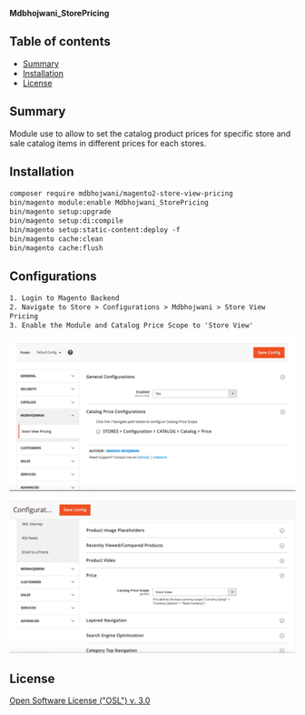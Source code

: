 <strong>Mdbhojwani_StorePricing</strong> 

## Table of contents

- [Summary](#summary)
- [Installation](#installation)
- [License](#license)

## Summary

Module use to allow to set the catalog product prices for specific store and sale catalog items in different prices for each stores.

## Installation

```
composer require mdbhojwani/magento2-store-view-pricing
bin/magento module:enable Mdbhojwani_StorePricing
bin/magento setup:upgrade
bin/magento setup:di:compile
bin/magento setup:static-content:deploy -f
bin/magento cache:clean
bin/magento cache:flush
```

## Configurations

```
1. Login to Magento Backend
2. Navigate to Store > Configurations > Mdbhojwani > Store View Pricing
3. Enable the Module and Catalog Price Scope to 'Store View'
```
![alt Module Configuration Screen](https://github.com/mdbhojwani/magento2-store-view-pricing/blob/master/media/slide-1.png?raw=true)

![alt Catalog Price Scope Configuration Screen](https://github.com/mdbhojwani/magento2-store-view-pricing/blob/master/media/slide-2.png?raw=true)

## License

[Open Software License ("OSL") v. 3.0](https://opensource.org/license/osl-3-0-php)
